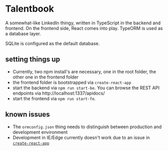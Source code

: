 # Talentbook 

A somewhat-like LinkedIn thingy, written in TypeScript in the backend and frontend.
On the frontend side, React comes into play. TypeORM is used as a database layer.

SQLite is configured as the default database.

## setting things up

* Currently, two npm install's are necessary, one in the root folder, the other one in the frontend folder
* the frontend folder is bootstrapped via `create-react-app`
* start the backend via `npm run start-be`. You can browse the REST API endpoints via http://localhost:1337/apidocs/
* start the frontend via `npm run start-fe`.

## known issues

* The `ormconfig.json` thing needs to distinguish between production and development environment
* Development in IE/Edge currently doesn't work due to an issue in [`create-react-app`](https://github.com/facebook/create-react-app/issues/8153)
